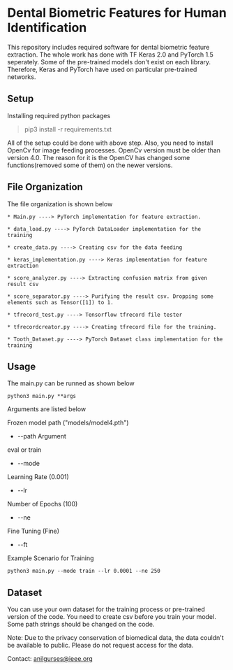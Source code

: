 # Dental Biometric Features for Human Identification

This repository includes required software for dental biometric feature extraction. The whole work has done with TF Keras 2.0 and PyTorch 1.5 seperately. Some of the pre-trained models don't exist on each library. Therefore, Keras and PyTorch have used on particular pre-trained networks. 


## Setup

Installing required python packages
> pip3 install -r requirements.txt

All of the setup could be done with above step. Also, you need to install OpenCv for image feeding processes. OpenCv version must be older than version 4.0. The reason for it is the OpenCV has changed some functions(removed some of them) on the newer versions.

## File Organization

The file organization is shown below

```
* Main.py ----> PyTorch implementation for feature extraction. 

* data_load.py ----> PyTorch DataLoader implementation for the training

* create_data.py ----> Creating csv for the data feeding

* keras_implementation.py ----> Keras implementation for feature extraction

* score_analyzer.py ----> Extracting confusion matrix from given result csv

* score_separator.py ----> Purifying the result csv. Dropping some elements such as Tensor([1]) to 1.

* tfrecord_test.py ----> Tensorflow tfrecord file tester

* tfrecordcreator.py ----> Creating tfrecord file for the training.

* Tooth_Dataset.py ----> PyTorch Dataset class implementation for the training

```

## Usage


The main.py can be runned as shown below

```
python3 main.py **args
```

Arguments are listed below

Frozen model path ("models/model4.pth")
* --path  Argument

eval or train 
* --mode 

Learning Rate (0.001)
* --lr 

Number of Epochs (100)
* --ne 

Fine Tuning (Fine)
* --ft 


Example Scenario for Training

```
python3 main.py --mode train --lr 0.0001 --ne 250
```

## Dataset

You can use your own dataset for the training process or pre-trained version of the code. You need to create csv before you train your model. Some path strings should be changed on the code. 

Note: Due to the privacy conservation of biomedical data, the data couldn't be available to public. Please do not request access for the data. 

Contact: anilgurses@ieee.org

